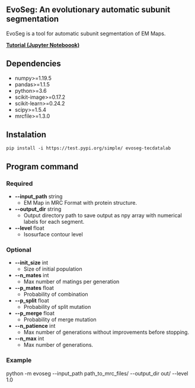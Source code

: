 ## EvoSeg:  An evolutionary automatic subunit segmentation

EvoSeg is a tool for automatic subunit segmentation of EM Maps. 

**[Tutorial (Jupyter Noteboook)](https://github.com/tecdatalab/biostructure/blob/master/em/evolutionary_segmentation/Evolutionary_Segmentation.ipynb)**

## Dependencies
 
 -  numpy>=1.19.5
 -  pandas>=1.1.5
 -  python>=3.6
 -  scikit-image>=0.17.2
 -  scikit-learn>=0.24.2
 -  scipy>=1.5.4
 -  mrcfile>=1.3.0

## Instalation
  
    pip install -i https://test.pypi.org/simple/ evoseg-tecdatalab

## Program command

### Required

- **--input_path** string 
    - EM Map in MRC Format with protein structure.
- **--output_dir** string
    - Output directory path to save output as npy array with numerical labels for each segment.
- **--level** float
    - Isosurface contour level
    
### Optional
- **--init_size** int
    - Size of initial population
- **--n_mates** int
    - Max number of matings per generation
- **--p_mates** float
    - Probability of combination 
- **--p_split** float
    - Probability of split mutation
- **--p_merge** float
    - Probability of merge mutation
- **--n_patience** int
    - Max number of generations without improvements before stopping.
- **--n_max** int
    - Max number of generations.
    
   
### Example
  
  python -m evoseg --input_path path_to_mrc_files/ --output_dir out/ --level 1.0
  
